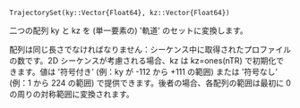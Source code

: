 ```
TrajectorySet(ky::Vector{Float64}, kz::Vector{Float64})
```

二つの配列 ky と kz を (単一要素の) '軌道' のセットに変換します。

配列は同じ長さでなければなりません：シーケンス中に取得されたプロファイルの数です。2D シーケンスが考慮される場合、kz は kz=ones(nTR) で初期化できます。値は '符号付き' (例：ky が -112 から +111 の範囲) または '符号なし' (例：1 から 224 の範囲) で提供できます。後者の場合、各配列の範囲は最初に 0 の周りの対称範囲に変換されます。
